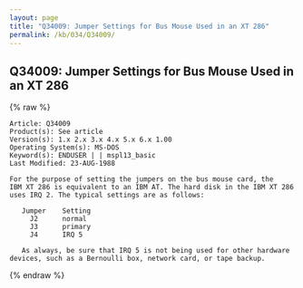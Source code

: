 ```yaml
---
layout: page
title: "Q34009: Jumper Settings for Bus Mouse Used in an XT 286"
permalink: /kb/034/Q34009/
---
```


## Q34009: Jumper Settings for Bus Mouse Used in an XT 286

{% raw %}

	Article: Q34009
	Product(s): See article
	Version(s): 1.x 2.x 3.x 4.x 5.x 6.x 1.00
	Operating System(s): MS-DOS
	Keyword(s): ENDUSER | | mspl13_basic
	Last Modified: 23-AUG-1988
	
	For the purpose of setting the jumpers on the bus mouse card, the
	IBM XT 286 is equivalent to an IBM AT. The hard disk in the IBM XT 286
	uses IRQ 2. The typical settings are as follows:
	
	   Jumper    Setting
	     J2      normal
	     J3      primary
	     J4      IRQ 5
	
	   As always, be sure that IRQ 5 is not being used for other hardware
	devices, such as a Bernoulli box, network card, or tape backup.

{% endraw %}
